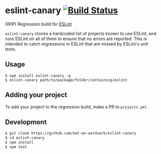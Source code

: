 # eslint-canary [![Build Status](https://travis-ci.org/not-an-aardvark/eslint-canary.svg?branch=master)](https://travis-ci.org/not-an-aardvark/eslint-canary)

(WIP) Regression build for [ESLint](https://github.com/eslint/eslint)

`eslint-canary` clones a hardcoded list of projects known to use ESLint, and runs ESLint on all of them to ensure that no errors are reported. This is intended to catch regressions in ESLint that are missed by ESLint's unit tests.

## Usage

```
$ npm install eslint-canary -g
$ eslint-canary path/to/package/folder/containing/eslint
```

## Adding your project

To add your project to the regression build, make a PR to `projects.yml`.

## Development

```bash
$ git clone https://github.com/not-an-aardvark/eslint-canary
$ cd eslint-canary
$ npm install
$ npm test
```
